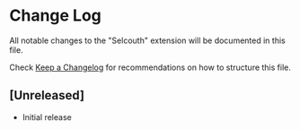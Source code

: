 # Change Log

All notable changes to the "Selcouth" extension will be documented in this file.

Check [Keep a Changelog](http://keepachangelog.com/) for recommendations on how to structure this file.

## [Unreleased]

- Initial release
